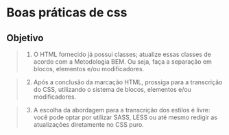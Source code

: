# Boas práticas de css

## Objetivo

> 1) O HTML fornecido já possui classes; atualize essas classes de acordo com a Metodologia BEM. Ou seja, faça a separação em blocos, elementos e/ou modificadores.

> 2) Após a conclusão da marcação HTML, prossiga para a transcrição do CSS, utilizando o sistema de blocos, elementos e/ou modificadores.

> 3) A escolha da abordagem para a transcrição dos estilos é livre: você pode optar por utilizar SASS, LESS ou até mesmo redigir as atualizações diretamente no CSS puro.